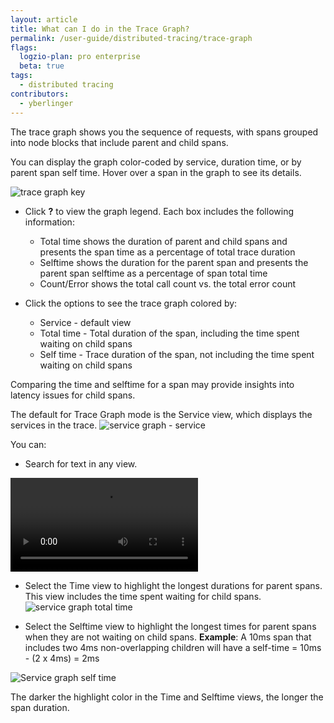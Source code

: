 ```yaml
---
layout: article
title: What can I do in the Trace Graph?
permalink: /user-guide/distributed-tracing/trace-graph
flags:
  logzio-plan: pro enterprise
  beta: true
tags:
  - distributed tracing
contributors:
  - yberlinger
---
```

The trace graph shows you the sequence of requests, with spans grouped into node blocks that include parent and child spans. 

You can display the graph color-coded by service, duration time, or by parent span self time. 
Hover over a span in the graph to see its details. 

![trace graph key](https://dytvr9ot2sszz.cloudfront.net/logz-docs/distributed-tracing/trace_graph-key.png)

- Click **?** to view the graph legend. Each box includes the following information: 
  - Total time shows the duration of parent and child spans and presents the span time as a percentage of total trace duration
  - Selftime shows the duration for the parent span and presents the parent span selftime as a percentage of span total time
  - Count/Error shows the total call count vs. the total error count

- Click the options to see the trace graph colored by:
    - Service - default view
    - Total time - Total duration of the span, including the time spent waiting on child spans
    - Self time - Trace duration of the span, not including the time spent waiting on child spans

Comparing the time and selftime for a span may provide insights into latency issues for child spans.

The default for Trace Graph mode is the Service view, which displays the services in the trace. ![service graph - service](https://dytvr9ot2sszz.cloudfront.net/logz-docs/distributed-tracing/trace_graph1.png)

You can: 

* Search for text in any view.
<video autoplay loop>
  <source src="https://dytvr9ot2sszz.cloudfront.net/logz-docs/distributed-tracing/srch-trace-grph2.mp4" type="video/mp4" />
</video>

* Select the Time view to highlight the longest durations for parent spans. This view includes the time spent waiting for child spans. ![service graph total time](https://dytvr9ot2sszz.cloudfront.net/logz-docs/distributed-tracing/trace_graph3-time.png)

* Select the Selftime view to highlight the longest times for parent spans when they are not waiting on child spans. 
**Example**: A 10ms span that includes two 4ms non-overlapping children will have a self-time = 10ms - (2 x 4ms) = 2ms

![Service graph self time](https://dytvr9ot2sszz.cloudfront.net/logz-docs/distributed-tracing/trace_graph4-self-time.png)
 
The darker the highlight color in the Time and Selftime views, the longer the span duration. 
